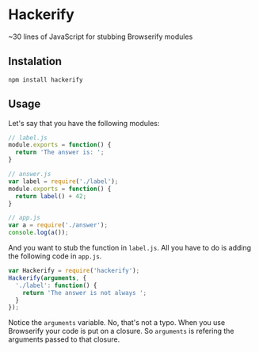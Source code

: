 # Hackerify

~30 lines of JavaScript for stubbing Browserify modules

## Instalation

`npm install hackerify`

## Usage

Let's say that you have the following modules:

```js
// label.js
module.exports = function() {
  return 'The answer is: ';
}

// answer.js
var label = require('./label');
module.exports = function() {
  return label() + 42;
}

// app.js
var a = require('./answer');
console.log(a());
```

And you want to stub the function in `label.js`. All you have to do is adding the following code in `app.js`.

```js
var Hackerify = require('hackerify');
Hackerify(arguments, {
  './label': function() {
    return 'The answer is not always ';
  }
});
```

Notice the `arguments` variable. No, that's not a typo. When you use Browserify your code is put on a closure. So `arguments` is refering the arguments passed to that closure.